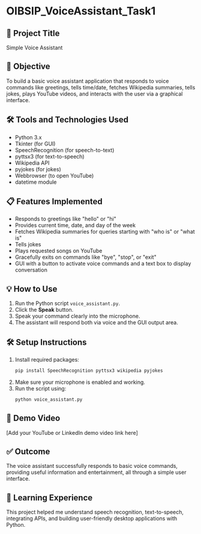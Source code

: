 # OIBSIP_VoiceAssistant_Task1

## 🚀 Project Title
Simple Voice Assistant

## 🎯 Objective
To build a basic voice assistant application that responds to voice commands like greetings, tells time/date, fetches Wikipedia summaries, tells jokes, plays YouTube videos, and interacts with the user via a graphical interface.

## 🛠 Tools and Technologies Used
- Python 3.x
- Tkinter (for GUI)
- SpeechRecognition (for speech-to-text)
- pyttsx3 (for text-to-speech)
- Wikipedia API
- pyjokes (for jokes)
- Webbrowser (to open YouTube)
- datetime module

## 📋 Features Implemented
- Responds to greetings like "hello" or "hi"
- Provides current time, date, and day of the week
- Fetches Wikipedia summaries for queries starting with "who is" or "what is"
- Tells jokes
- Plays requested songs on YouTube
- Gracefully exits on commands like "bye", "stop", or "exit"
- GUI with a button to activate voice commands and a text box to display conversation

## 💡 How to Use
1. Run the Python script `voice_assistant.py`.
2. Click the **Speak** button.
3. Speak your command clearly into the microphone.
4. The assistant will respond both via voice and the GUI output area.

## 🛠 Setup Instructions
1. Install required packages:
    ```bash
    pip install SpeechRecognition pyttsx3 wikipedia pyjokes
    ```
2. Make sure your microphone is enabled and working.
3. Run the script using:
    ```bash
    python voice_assistant.py
    ```

## 🎥 Demo Video
[Add your YouTube or LinkedIn demo video link here]

## ✅ Outcome
The voice assistant successfully responds to basic voice commands, providing useful information and entertainment, all through a simple user interface.

## 🧠 Learning Experience
This project helped me understand speech recognition, text-to-speech, integrating APIs, and building user-friendly desktop applications with Python.

